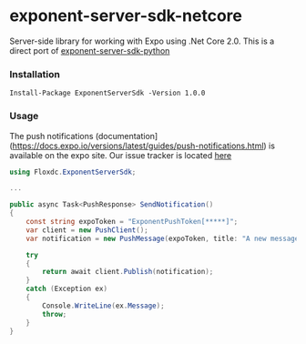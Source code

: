 # exponent-server-sdk-netcore #

Server-side library for working with Expo using .Net Core 2.0.
This is a direct port of [exponent-server-sdk-python](https://github.com/expo/exponent-server-sdk-python)


### Installation ###

```
Install-Package ExponentServerSdk -Version 1.0.0
```


### Usage ###

The push notifications (documentation](https://docs.expo.io/versions/latest/guides/push-notifications.html) is available on the expo site.
Our issue tracker is located [here](https://bitbucket.org/kirillta/exponent-server-sdk-netcore/issues)


```cs
using Floxdc.ExponentServerSdk;

...

public async Task<PushResponse> SendNotification()
{
    const string expoToken = "ExponentPushToken[*****]";
    var client = new PushClient();
    var notification = new PushMessage(expoToken, title: "A new message from your friend");

    try
    {
        return await client.Publish(notification);
    }
    catch (Exception ex)
    {
        Console.WriteLine(ex.Message);
        throw;
    }
}
```


